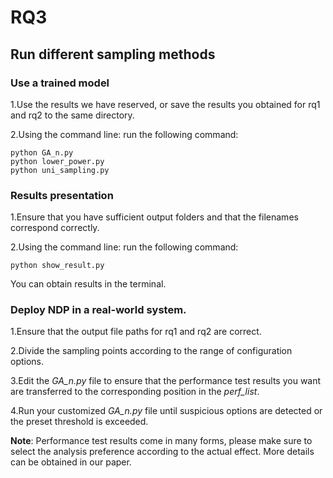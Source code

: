 # RQ3



## Run different sampling methods

### Use a trained model
1.Use the results we have reserved, or save the results you obtained for rq1 and rq2 to the same directory.

2.Using the command line: run the following command:

```
python GA_n.py
python lower_power.py
python uni_sampling.py
```


### Results presentation

1.Ensure that you have sufficient output folders and that the filenames correspond correctly.

2.Using the command line: run the following command:

```
python show_result.py
```
You can obtain results in the terminal.

### Deploy NDP in a real-world system.
1.Ensure that the output file paths for rq1 and rq2 are correct.

2.Divide the sampling points according to the range of configuration options.

3.Edit the *GA_n.py* file to ensure that the performance test results you want are transferred to the corresponding position in the *perf_list*.

4.Run your customized *GA_n.py* file until suspicious options are detected or the preset threshold is exceeded.

**Note**: Performance test results come in many forms, please make sure to select the analysis preference according to the actual effect. More details can be obtained in our paper.

